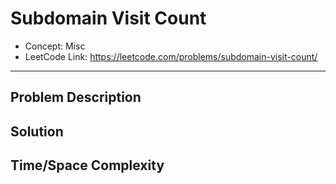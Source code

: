 # Subdomain Visit Count

- Concept: Misc
- LeetCode Link: https://leetcode.com/problems/subdomain-visit-count/

---

## Problem Description

## Solution

## Time/Space Complexity

